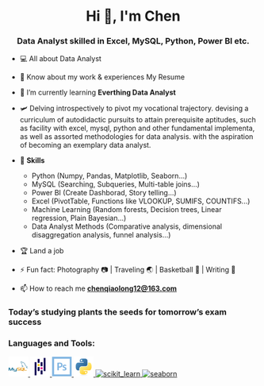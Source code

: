 <h1 align="center">Hi 👋, I'm Chen</h1>
<h3 align="center">Data Analyst skilled in Excel, MySQL, Python, Power BI etc.</h3>


- 💻 All about Data Analyst

- 📄 Know about my work & experiences My Resume

- 🔭 I’m currently learning **Everthing Data Analyst**

- 🛩️ Delving introspectively to pivot my vocational trajectory. devising a curriculum of autodidactic pursuits to attain prerequisite aptitudes, such as facility with excel, mysql, python and other fundamental implementa, as well as assorted methodologies for data analysis. with the aspiration of becoming an exemplary data analyst.  

- 🌱 **Skills**
  - Python (Numpy, Pandas, Matplotlib, Seaborn...)  
  - MySQL (Searching, Subqueries, Multi-table joins...)
  - Power BI (Create Dashborad, Story telling...)
  - Excel (PivotTable, Functions like VLOOKUP, SUMIFS, COUNTIFS...)
  - Machine Learning (Random forests, Decision trees, Linear regression, Plain Bayesian...)
  - Data Analyst Methods (Comparative analysis, dimensional disaggregation analysis, funnel analysis...)  

- 🏆 Land a job

- ⚡ Fun fact: Photography 📷 | Traveling 🌏 | Basketball 🏀 | Writing 📝

- 📫 How to reach me **chenqiaolong12@163.com**

<h3 align="left">Today’s studying plants the seeds for tomorrow’s exam success</h3>
<p align="left">
</p>

<h3 align="left">Languages and Tools:</h3>
<p align="left"> <a href="https://www.mysql.com/" target="_blank" rel="noreferrer"> <img src="https://raw.githubusercontent.com/devicons/devicon/master/icons/mysql/mysql-original-wordmark.svg" alt="mysql" width="40" height="40"/> </a> <a href="https://pandas.pydata.org/" target="_blank" rel="noreferrer"> <img src="https://raw.githubusercontent.com/devicons/devicon/2ae2a900d2f041da66e950e4d48052658d850630/icons/pandas/pandas-original.svg" alt="pandas" width="40" height="40"/> </a> <a href="https://www.photoshop.com/en" target="_blank" rel="noreferrer"> <img src="https://raw.githubusercontent.com/devicons/devicon/master/icons/photoshop/photoshop-line.svg" alt="photoshop" width="40" height="40"/> </a> <a href="https://www.python.org" target="_blank" rel="noreferrer"> <img src="https://raw.githubusercontent.com/devicons/devicon/master/icons/python/python-original.svg" alt="python" width="40" height="40"/> </a> <a href="https://scikit-learn.org/" target="_blank" rel="noreferrer"> <img src="https://upload.wikimedia.org/wikipedia/commons/0/05/Scikit_learn_logo_small.svg" alt="scikit_learn" width="40" height="40"/> </a> <a href="https://seaborn.pydata.org/" target="_blank" rel="noreferrer"> <img src="https://seaborn.pydata.org/_images/logo-mark-lightbg.svg" alt="seaborn" width="40" height="40"/> </a> </p>
